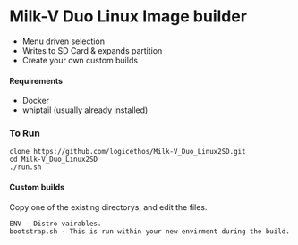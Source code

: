 # Milk-V Duo Linux Image builder

- Menu driven selection
- Writes to SD Card & expands partition
- Create your own custom builds

#### Requirements
- Docker  
- whiptail (usually already installed)


### To Run
```
clone https://github.com/logicethos/Milk-V_Duo_Linux2SD.git
cd Milk-V_Duo_Linux2SD
./run.sh
```

#### Custom builds
Copy one of the existing directorys, and edit the files.

```
ENV - Distro vairables.
bootstrap.sh - This is run within your new envirment during the build.
```